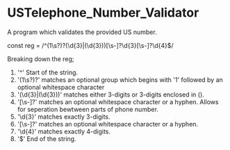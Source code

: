 # USTelephone_Number_Validator
A program which validates the provided US number.

const reg = /^(1\s?)?(\d{3}|\(\d{3}\))[\s\-]?\d{3}[\s\-]?\d{4}$/

Breaking down the reg;
1) '^' Start of the string.
2) '(1\s?)?' matches an optional group which begins with '1' followed by an optional whitespace character
3) '(\d{3}|\(\d{3}\))' matches either 3-digits or 3-digits enclosed in ().
4) '[\s\-]?' matches an optional whitespace character or a hyphen. Allows for seperation bewtween parts of phone number.
5) '\d{3}' matches exactly 3-digits.
6) '[\s\-]?' matches an optional whitespace character or a hyphen.
7) '\d{4}' matches exactly 4-digits.
8) '$' End of the string.
